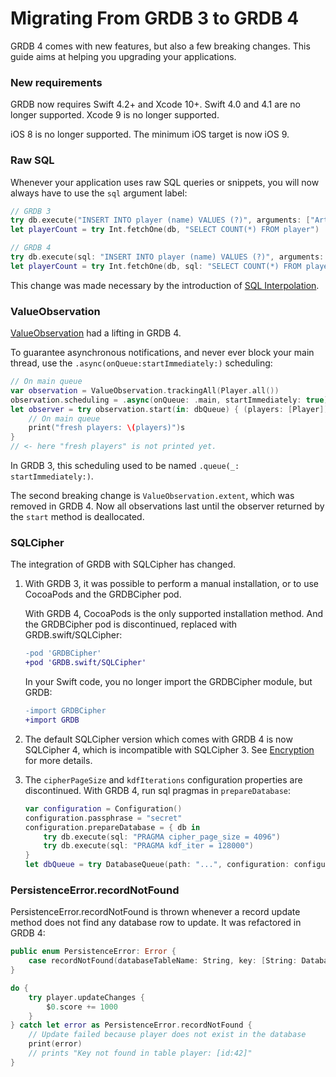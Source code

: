 Migrating From GRDB 3 to GRDB 4
===============================

GRDB 4 comes with new features, but also a few breaking changes. This guide aims at helping you upgrading your applications.


### New requirements

GRDB now requires Swift 4.2+ and Xcode 10+. Swift 4.0 and 4.1 are no longer supported. Xcode 9 is no longer supported.

iOS 8 is no longer supported. The minimum iOS target is now iOS 9.


### Raw SQL

Whenever your application uses raw SQL queries or snippets, you will now always have to use the `sql` argument label:

```swift
// GRDB 3
try db.execute("INSERT INTO player (name) VALUES (?)", arguments: ["Arthur"])
let playerCount = try Int.fetchOne(db, "SELECT COUNT(*) FROM player")

// GRDB 4
try db.execute(sql: "INSERT INTO player (name) VALUES (?)", arguments: ["Arthur"])
let playerCount = try Int.fetchOne(db, sql: "SELECT COUNT(*) FROM player")
```

This change was made necessary by the introduction of [SQL Interpolation].


### ValueObservation

[ValueObservation] had a lifting in GRDB 4.

To guarantee asynchronous notifications, and never ever block your main thread, use the `.async(onQueue:startImmediately:)` scheduling:

```swift
// On main queue
var observation = ValueObservation.trackingAll(Player.all())
observation.scheduling = .async(onQueue: .main, startImmediately: true)
let observer = try observation.start(in: dbQueue) { (players: [Player]) in
    // On main queue
    print("fresh players: \(players)")s
}
// <- here "fresh players" is not printed yet.
```

In GRDB 3, this scheduling used to be named `.queue(_: startImmediately:)`.

The second breaking change is `ValueObservation.extent`, which was removed in GRDB 4. Now all observations last until the observer returned by the `start` method is deallocated.


### SQLCipher

The integration of GRDB with SQLCipher has changed.

1. With GRDB 3, it was possible to perform a manual installation, or to use CocoaPods and the GRDBCipher pod.
    
    With GRDB 4, CocoaPods is the only supported installation method. And the GRDBCipher pod is discontinued, replaced with GRDB.swift/SQLCipher:
    
    ```diff
    -pod 'GRDBCipher'
    +pod 'GRDB.swift/SQLCipher'
    ```
    
    In your Swift code, you no longer import the GRDBCipher module, but GRDB:
    
    ```diff
    -import GRDBCipher
    +import GRDB
    ```

2. The default SQLCipher version which comes with GRDB 4 is now SQLCipher 4, which is incompatible with SQLCipher 3. See [Encryption] for more details.

3. The `cipherPageSize` and `kdfIterations` configuration properties are discontinued. With GRDB 4, run sql pragmas in `prepareDatabase`:
    
    ```swift
    var configuration = Configuration()
    configuration.passphrase = "secret"
    configuration.prepareDatabase = { db in
        try db.execute(sql: "PRAGMA cipher_page_size = 4096")
        try db.execute(sql: "PRAGMA kdf_iter = 128000")
    }
    let dbQueue = try DatabaseQueue(path: "...", configuration: configuration)
    ```


### PersistenceError.recordNotFound

PersistenceError.recordNotFound is thrown whenever a record update method does not find any database row to update. It was refactored in GRDB 4:

```swift
public enum PersistenceError: Error {
    case recordNotFound(databaseTableName: String, key: [String: DatabaseValue])
}

do {
    try player.updateChanges { 
        $0.score += 1000
    }
} catch let error as PersistenceError.recordNotFound {
    // Update failed because player does not exist in the database
    print(error)
    // prints "Key not found in table player: [id:42]"
}
```


[SQL Interpolation]: SQLInterpolation.md
[ValueObservation]: ../README.md#valueobservation
[Encryption]: ../README.md#encryption